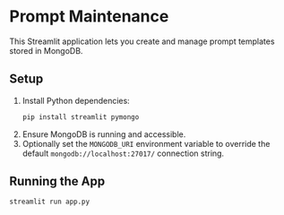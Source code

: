 # Prompt Maintenance

This Streamlit application lets you create and manage prompt templates stored in MongoDB.

## Setup

1. Install Python dependencies:
   ```bash
   pip install streamlit pymongo
   ```
2. Ensure MongoDB is running and accessible.
3. Optionally set the `MONGODB_URI` environment variable to override the default `mongodb://localhost:27017/` connection string.

## Running the App

```bash
streamlit run app.py
```
